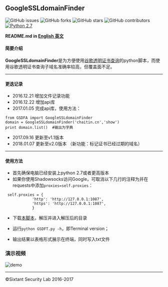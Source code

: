 ## GoogleSSLdomainFinder

![GitHub issues](https://img.shields.io/github/issues/We5ter/GSDF.svg)
![GitHub forks](https://img.shields.io/github/forks/We5ter/GSDF.svg)
![GitHub stars](https://img.shields.io/github/stars/We5ter/GSDF.svg)
![GitHub contributors](https://img.shields.io/github/contributors/We5ter/GSDF.svg)
[![Python 2.7](https://img.shields.io/badge/python-2.7-yellow.svg)](https://www.python.org/) 

**README.md in [English 英文](https://github.com/We5ter/GSDF/blob/master/README.md)**

#### 简要介绍

**GoogleSSLdomainFinder**是为方便使用<a href="https://transparencyreport.google.com/https/certificates" target="_blank">谷歌透明证书查询</a>的python脚本，而使用谷歌透明证书查询子域名准确率较高，但覆盖面不足。

<hr>

#### 更迭记录

- 2016.12.21 增加文件记录功能
- 2016.12.22 增加api库
- 2017.01.05 完成api库，使用方法：
```
from GSDFA import GoogleSSLdomainFinder
domain = GoogleSSLdomainFinder('chaitin.cn','show')
print domain.list()  #输出为字典
```
  
- 2017.09.16 更新至v1.1版本
- 2018.01.07 更新至v2.0版本 （新功能：标记证书已经过期的域名）

<hr>

#### 使用方法

- 首先确保电脑已经安装上python 2.7或者更高版本
- 如果你使用Shadowsocks访问Google，可取消以下几行的注释为并在requests中添加`proxies=self.proxies`：

```
 self.proxies = {
            'http': 'http://127.0.0.1:1087',
            'https': 'http://127.0.0.1:1087',
            }
```

- 下载[本脚本](https://github.com/We5ter/GSDF/archive/master.zip)，解压并进入解压后的目录

- 运行`python GSDFT.py -h`，即Terminal version；

- 输出结果以表格形式展示在终端，同时写入txt文件

### 演示视频

![demo](https://github.com/We5ter/GSDF/blob/master/demo.gif)


<hr>

&copy;Sixtant Security Lab 2016-2017
